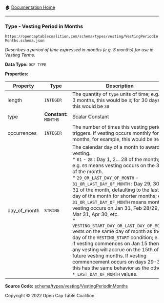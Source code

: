 :house: [Documentation Home](/README.md)

---

### Type - Vesting Period in Months

`https://opencaptablecoalition.com/schema/types/vesting/VestingPeriodInMonths.schema.json`

_Describes a period of time expressed in months (e.g. 3 months) for use in Vesting Terms._

**Data Type:** `OCF TYPE`

**Properties:**

| Property     | Type                   | Description                                                                                                                                                                                                                                                                                                                                                                                                                                                                                                                                                                                                                                                                                                                                                                   | Required   |
| ------------ | ---------------------- | ----------------------------------------------------------------------------------------------------------------------------------------------------------------------------------------------------------------------------------------------------------------------------------------------------------------------------------------------------------------------------------------------------------------------------------------------------------------------------------------------------------------------------------------------------------------------------------------------------------------------------------------------------------------------------------------------------------------------------------------------------------------------------- | ---------- |
| length       | `INTEGER`              | The quantity of `type` units of time; e.g. for 3 months, this would be `3`; for 30 days, this would be `30`                                                                                                                                                                                                                                                                                                                                                                                                                                                                                                                                                                                                                                                                   | `REQUIRED` |
| type         | **Constant:** `MONTHS` | Scalar Constant                                                                                                                                                                                                                                                                                                                                                                                                                                                                                                                                                                                                                                                                                                                                                               | `REQUIRED` |
| occurrences  | `INTEGER`              | The number of times this vesting period triggers. If vesting occurs monthly for 36 months, for example, this would be `36`                                                                                                                                                                                                                                                                                                                                                                                                                                                                                                                                                                                                                                                    | `REQUIRED` |
| day_of_month | `STRING`               | The calendar day of a month to award vesting.</br>* `01` - `28` : Day 1, 2... 28 of the month; e.g. `03` means vesting occurs on the 3rd of the month.</br>* `29_OR_LAST_DAY_OF_MONTH` - `31_OR_LAST_DAY_OF_MONTH` : Day 29, 30, or 31 of the month, defaulting to the last day of the month for shorter months; e.g. `31_OR_LAST_DAY_OF_MONTH` means monthly vesting occurs on Jan 31, Feb 28/29, Mar 31, Apr 30, etc.</br>* `VESTING_START_DAY_OR_LAST_DAY_OF_MONTH` vests on the same day of month as the day of the `VESTING_START` condition; e.g. if vesting commences on Jan 15 then any vesting will accrue on the 15th of future vesting months. If vesting commencement occurs on days 29-31, this has the same behavior as the other `*_LAST_DAY_OF_MONTH` values. | `REQUIRED` |

**Source Code:** [schema/types/vesting/VestingPeriodInMonths](/schema/types/vesting/VestingPeriodInMonths.schema.json)

Copyright © 2022 Open Cap Table Coalition.

